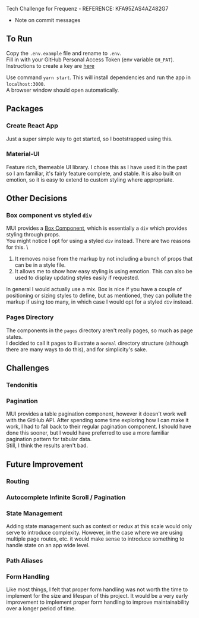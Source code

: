 Tech Challenge for Frequenz - REFERENCE: KFA95ZAS4AZ482G7

- Note on commit messages

## To Run

Copy the `.env.example` file and rename to `.env`. \
Fill in with your GitHub Personal Access Token (env variable `GH_PAT`). Instructions to create a key are [here](https://docs.github.com/en/authentication/keeping-your-account-and-data-secure/creating-a-personal-access-token)

Use command `yarn start`. This will install dependencies and run the app in `localhost:3000`. \
A browser window should open automatically.

## Packages

### Create React App

Just a super simple way to get started, so I bootstrapped using this.

### Material-UI

Feature rich, themeable UI library. I chose this as I have used it in the past so I am familiar, it's fairly feature complete, and stable.
It is also built on emotion, so it is easy to extend to custom styling where appropriate.

## Other Decisions

### Box component vs styled `div`

MUI provides a [Box Component](http://www.google.com), which is essentially a `div` which provides styling through props. \
You might notice I opt for using a styled `div` instead. There are two reasons for this. \

1. It removes noise from the markup by not including a bunch of props that can be in a style file.
2. It allows me to show how easy styling is using emotion. This can also be used to display updating styles easily if requested.

In general I would actually use a mix. Box is nice if you have a couple of positioning or sizing styles to define, but as mentioned, they can pollute the markup if using too many, in which case I would opt for a styled `div` instead.

### Pages Directory

The components in the `pages` directory aren't really pages, so much as page states. \
I decided to call it pages to illustrate a `normal` directory structure (although there are many ways to do this), and for simplicity's sake.

## Challenges

### Tendonitis

### Pagination

MUI provides a table pagination component, however it doesn't work well with the GitHub API. After spending some time exploring how I can make it work, I had to fall back to their regular pagination component. I should have done this sooner, but I would have preferred to use a more familiar pagination pattern for tabular data. \
Still, I think the results aren't bad.

## Future Improvement

### Routing

### Autocomplete Infinite Scroll / Pagination

### State Management

Adding state management such as context or redux at this scale would only serve to introduce complexity. However, in the case where we are using multiple page routes, etc. it would make sense to introduce something to handle state on an app wide level.

### Path Aliases

### Form Handling

Like most things, I felt that proper form handling was not worth the time to implement for the size and lifespan of this project. It would be a very early improvement to implement proper form handling to improve maintainability over a longer period of time.
